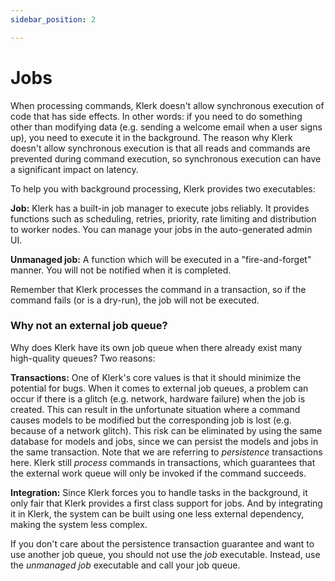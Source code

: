 ```yaml
---
sidebar_position: 2

---
```

# Jobs

When processing commands, Klerk doesn't allow synchronous execution of code that has side effects. In other words: if 
you need to do something other than modifying data (e.g. sending a welcome email when a user signs up), you need to 
execute it in the background. The reason why Klerk doesn't allow 
synchronous execution is that all reads and commands are prevented during command execution, so synchronous execution can have
a significant impact on latency.

To help you with background processing, Klerk provides two executables:

__Job:__ Klerk has a built-in job manager to execute jobs reliably. It provides functions such as 
scheduling, retries, priority, rate limiting and distribution to worker nodes. You can manage your jobs in the auto-generated admin UI.

__Unmanaged job:__ A function which will be executed in a "fire-and-forget" manner. You will not be notified when it is completed.

Remember that Klerk processes the command in a transaction, so if the command fails (or is a dry-run), the job will not be executed.

### Why not an external job queue?

Why does Klerk have its own job queue when there already exist many high-quality queues? Two reasons: 

__Transactions:__
One of Klerk's core values is that it should minimize the potential for bugs. When it comes to external
job queues, a problem can occur if there is a glitch (e.g. network, hardware failure) when the 
job is created. This can result in the unfortunate situation where a command causes models to be modified but the corresponding 
job is lost (e.g. because of a network glitch). This risk can be eliminated by using the same database for models and jobs, since we
can persist the models and jobs in the same transaction. Note that we are referring to _persistence_ transactions here. 
Klerk still _process_ commands in transactions, which guarantees that the external work queue will only be invoked if the command succeeds.

__Integration:__
Since Klerk forces you to handle tasks in the background, it only fair that Klerk provides a first class support for jobs. 
And by integrating it in Klerk, the system can be built using one less external dependency, making the system less complex.

If you don't care about the persistence transaction guarantee and want to use another job queue, you should not use the _job_ executable. Instead, use the _unmanaged job_ executable and 
call your job queue. 
